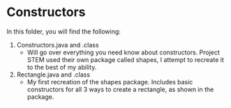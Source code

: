# Constructors
In this folder, you will find the following:
1. Constructors.java and .class
    - Will go over everything you need know about constructors. Project STEM used their own package called shapes, I attempt to recreate it to the best of my ability.
2. Rectangle.java and .class
    - My first recreation of the shapes package. Includes basic constructors for all 3 ways to create a rectangle, as shown in the package. 